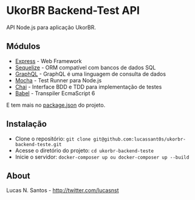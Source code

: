 # UkorBR Backend-Test API

API Node.js para aplicação UkorBR.

## Módulos

* [Express](http://expressjs.com/) - Web Framework
* [Sequelize](http://docs.sequelizejs.com/en/latest/) - ORM compatível com bancos de dados SQL
* [GraphQL](http://graphql.org) - GraphQL é uma linguagem de consulta de dados
* [Mocha](https://mochajs.org/) - Test Runner para Node.js
* [Chai](http://chaijs.com/) - Interface BDD e TDD para implementação de testes
* [Babel](https://babeljs.io/) - Transpiler EcmaScript 6

E tem mais no [package.json](https://github.com/lucassant0s/ukorbr-backend-teste/blob/master/package.json) do projeto.

## Instalação

* Clone o repositório: `git clone git@github.com:lucassant0s/ukorbr-backend-teste.git`
* Acesse o diretório do projeto: `cd ukorbr-backend-teste`
* Inicie o servidor: `docker-composer up ou docker-composer up --build`

## About

Lucas N. Santos - http://twitter.com/lucasnst
